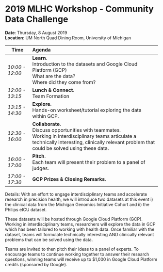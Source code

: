 # 2019 MLHC Workshop - Community Data Challenge

**Date**: Thursday, 8 August 2019  
**Location**: UM North Quad Dining Room, University of Michigan

| Time                | Agenda                                     |
|------------------|:-------------------------------------------|
| *10:00 - 12:00*  | **Learn**.<br>Introduction to the datasets and Google Cloud Platform (GCP)<br>What are the data?<br>Where did they come from?|
| *12:00 - 13:15*  | **Lunch & Connect**.<br>Team Formation |
| *13:15 - 14:30*  | **Explore**.<br>Hands-on worksheet/tutorial exploring the data within GCP. |
| *12:30 - 16:00*  | **Collaborate**.<br>Discuss opportunities with teammates.<br> Working in interdisciplinary teams articulate a technically interesting, clinically relevant problem that could be solved using these data. |
| *16:00 - 17:00*  | **Pitch**.<br>Each team will present their problem to a panel of judges. | 
| *17:00 - 17:30*  | **GCP Prizes & Closing Remarks**. |

Details: With an effort to engage interdisciplinary teams and accelerate research in precision health, we will introduce two datasets at this event i) the clinical data from the Michigan Genomics Initiative Cohort and ii) the Philips eICU dataset. 

These datasets will be hosted through Google Cloud Platform (GCP). Working in interdisciplinary teams, researchers will explore the data in GCP which has been tailored to working with health data. Once familiar with the dataset, teams will formulate technically interesting AND clinically relevant problems that can be solved using the data. 

Teams are invited to then pitch their ideas to a panel of experts. To encourage teams to continue working together to answer their research questions, winning teams will receive up to $1,000 in Google Cloud Platform credits (sponsored by Google).